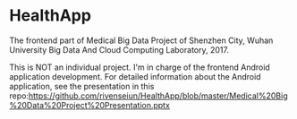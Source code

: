 # HealthApp

The frontend part of Medical Big Data Project of Shenzhen City, Wuhan University Big Data And Cloud Computing Laboratory, 2017.

This is NOT an individual project. I'm in charge of the frontend Android application development. For detailed information about the Android application, see the presentation in this repo:https://github.com/rivenseiun/HealthApp/blob/master/Medical%20Big%20Data%20Project%20Presentation.pptx
